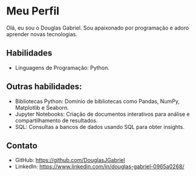 # Meu Perfil

Olá, eu sou o Douglas Gabriel. Sou apaixonado por programação e adoro aprender novas tecnologias.

## Habilidades

- Linguagens de Programação: Python.

## Outras habilidades:
- Bibliotecas Python: Domínio de bibliotecas como Pandas, NumPy, Matplotlib e Seaborn.
- Jupyter Notebooks: Criação de documentos interativos para análise e compartilhamento de resultados.
- SQL: Consultas a bancos de dados usando SQL para obter insights.

## Contato

- GitHub: https://github.com/DouglasJGabriel
- LinkedIn: https://www.linkedin.com/in/douglas-gabriel-0965a0268/